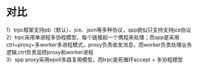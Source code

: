 # 对比
1）trpc框架支持pb（默认）、jce、json等多种协议，spp貌似只支持支持jce协议  
2）trpc采用单进程多协程模型，每个链接起一个携程来处理；而spp是采用ctrl+proxy+多worker多进程模式，proxy负责收发消息，而worker负责处理业务逻辑,ctrl负责监控proxy和worker进程  
3）spp proxy采用epoll多路复用模型，而trpc是死循环accept + 多协程模型  
